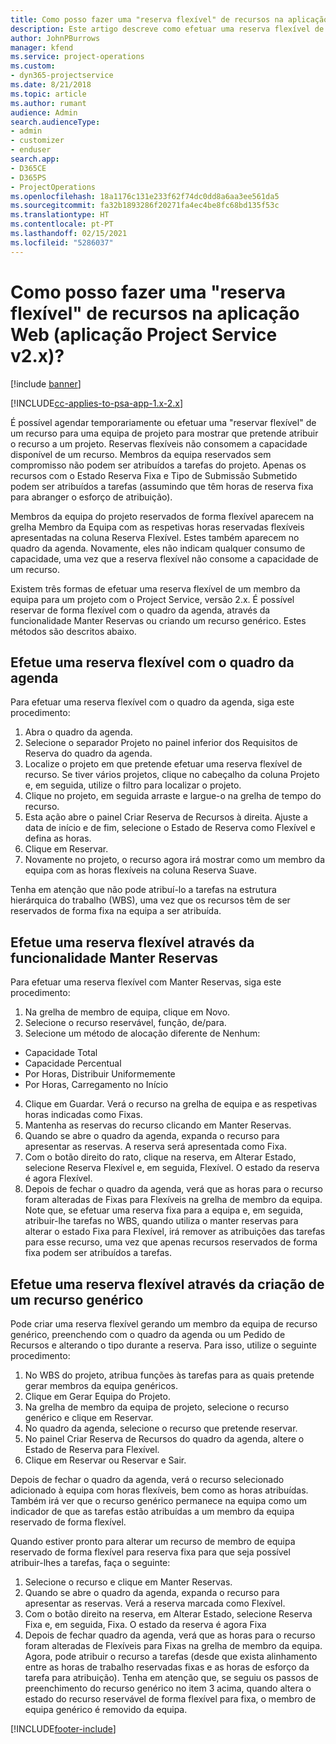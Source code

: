 ```yaml
---
title: Como posso fazer uma "reserva flexível" de recursos na aplicação, versão 2.x?
description: Este artigo descreve como efetuar uma reserva flexível de membros da equipa com o Project Service.
author: JohnPBurrows
manager: kfend
ms.service: project-operations
ms.custom:
- dyn365-projectservice
ms.date: 8/21/2018
ms.topic: article
ms.author: rumant
audience: Admin
search.audienceType:
- admin
- customizer
- enduser
search.app:
- D365CE
- D365PS
- ProjectOperations
ms.openlocfilehash: 18a1176c131e233f62f74dc0dd8a6aa3ee561da5
ms.sourcegitcommit: fa32b1893286f20271fa4ec4be8fc68bd135f53c
ms.translationtype: HT
ms.contentlocale: pt-PT
ms.lasthandoff: 02/15/2021
ms.locfileid: "5286037"
---
```

# <a name="how-do-i-soft-book-resources-in-the-web-app-project-service-app-v2x"></a>Como posso fazer uma "reserva flexível" de recursos na aplicação Web (aplicação Project Service v2.x)?

[!include [banner](../includes/psa-now-project-operations.md)]

[!INCLUDE[cc-applies-to-psa-app-1.x-2.x](../includes/cc-applies-to-psa-app-1x-2x.md)]

É possível agendar temporariamente ou efetuar uma "reservar flexível" de um recurso para uma equipa de projeto para mostrar que pretende atribuir o recurso a um projeto. Reservas flexíveis não consomem a capacidade disponível de um recurso. Membros da equipa reservados sem compromisso não podem ser atribuídos a tarefas do projeto. Apenas os recursos com o Estado Reserva Fixa e Tipo de Submissão Submetido podem ser atribuídos a tarefas (assumindo que têm horas de reserva fixa para abranger o esforço de atribuição).

Membros da equipa do projeto reservados de forma flexível aparecem na grelha Membro da Equipa com as respetivas horas reservadas flexíveis apresentadas na coluna Reserva Flexível. Estes também aparecem no quadro da agenda. Novamente, eles não indicam qualquer consumo de capacidade, uma vez que a reserva flexível não consome a capacidade de um recurso.

Existem três formas de efetuar uma reserva flexível de um membro da equipa para um projeto com o Project Service, versão 2.x. É possível reservar de forma flexível com o quadro da agenda, através da funcionalidade Manter Reservas ou criando um recurso genérico. Estes métodos são descritos abaixo.

## <a name="soft-book-with-the-schedule-board"></a>Efetue uma reserva flexível com o quadro da agenda

Para efetuar uma reserva flexível com o quadro da agenda, siga este procedimento: 
1. Abra o quadro da agenda.
2. Selecione o separador Projeto no painel inferior dos Requisitos de Reserva do quadro da agenda.
3. Localize o projeto em que pretende efetuar uma reserva flexível de recurso. Se tiver vários projetos, clique no cabeçalho da coluna Projeto e, em seguida, utilize o filtro para localizar o projeto.
4. Clique no projeto, em seguida arraste e largue-o na grelha de tempo do recurso.
5. Esta ação abre o painel Criar Reserva de Recursos à direita. Ajuste a data de início e de fim, selecione o Estado de Reserva como Flexível e defina as horas. 
6. Clique em Reservar.
7. Novamente no projeto, o recurso agora irá mostrar como um membro da equipa com as horas flexíveis na coluna Reserva Suave.

Tenha em atenção que não pode atribuí-lo a tarefas na estrutura hierárquica do trabalho (WBS), uma vez que os recursos têm de ser reservados de forma fixa na equipa a ser atribuída.

## <a name="soft-book-using-the-maintain-bookings-feature"></a>Efetue uma reserva flexível através da funcionalidade Manter Reservas

Para efetuar uma reserva flexível com Manter Reservas, siga este procedimento:
1. Na grelha de membro de equipa, clique em Novo.
2. Selecione o recurso reservável, função, de/para.
3. Selecione um método de alocação diferente de Nenhum:
- Capacidade Total
- Capacidade Percentual
- Por Horas, Distribuir Uniformemente
- Por Horas, Carregamento no Início
4. Clique em Guardar. Verá o recurso na grelha de equipa e as respetivas horas indicadas como Fixas.
5. Mantenha as reservas do recurso clicando em Manter Reservas.
6. Quando se abre o quadro da agenda, expanda o recurso para apresentar as reservas. A reserva será apresentada como Fixa.
7. Com o botão direito do rato, clique na reserva, em Alterar Estado, selecione Reserva Flexível e, em seguida, Flexível. O estado da reserva é agora Flexível.
8. Depois de fechar o quadro da agenda, verá que as horas para o recurso foram alteradas de Fixas para Flexíveis na grelha de membro da equipa.
Note que, se efetuar uma reserva fixa para a equipa e, em seguida, atribuir-lhe tarefas no WBS, quando utiliza o manter reservas para alterar o estado Fixa para Flexível, irá remover as atribuições das tarefas para esse recurso, uma vez que apenas recursos reservados de forma fixa podem ser atribuídos a tarefas.

## <a name="soft-book-by-creating-a-generic-resource"></a>Efetue uma reserva flexível através da criação de um recurso genérico

Pode criar uma reserva flexível gerando um membro da equipa de recurso genérico, preenchendo com o quadro da agenda ou um Pedido de Recursos e alterando o tipo durante a reserva.
Para isso, utilize o seguinte procedimento:

1. No WBS do projeto, atribua funções às tarefas para as quais pretende gerar membros da equipa genéricos.
2. Clique em Gerar Equipa do Projeto.
3. Na grelha de membro da equipa de projeto, selecione o recurso genérico e clique em Reservar.
4. No quadro da agenda, selecione o recurso que pretende reservar.
5. No painel Criar Reserva de Recursos do quadro da agenda, altere o Estado de Reserva para Flexível.
6. Clique em Reservar ou Reservar e Sair.

Depois de fechar o quadro da agenda, verá o recurso selecionado adicionado à equipa com horas flexíveis, bem como as horas atribuídas. Também irá ver que o recurso genérico permanece na equipa como um indicador de que as tarefas estão atribuídas a um membro da equipa reservado de forma flexível.

Quando estiver pronto para alterar um recurso de membro de equipa reservado de forma flexível para reserva fixa para que seja possível atribuir-lhes a tarefas, faça o seguinte:

1. Selecione o recurso e clique em Manter Reservas.
2. Quando se abre o quadro da agenda, expanda o recurso para apresentar as reservas. Verá a reserva marcada como Flexível.
3. Com o botão direito na reserva, em Alterar Estado, selecione Reserva Fixa e, em seguida, Fixa. O estado da reserva é agora Fixa
4. Depois de fechar quadro da agenda, verá que as horas para o recurso foram alteradas de Flexíveis para Fixas na grelha de membro da equipa. Agora, pode atribuir o recurso a tarefas (desde que exista alinhamento entre as horas de trabalho reservadas fixas e as horas de esforço da tarefa para atribuição). Tenha em atenção que, se seguiu os passos de preenchimento do recurso genérico no item 3 acima, quando altera o estado do recurso reservável de forma flexível para fixa, o membro de equipa genérico é removido da equipa.


[!INCLUDE[footer-include](../includes/footer-banner.md)]